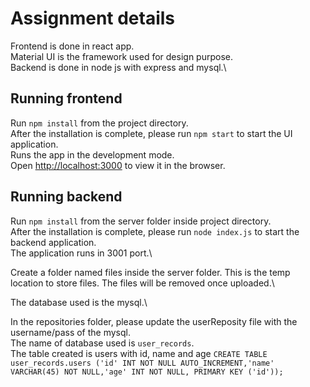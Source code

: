 # Assignment details

Frontend is done in react app.\
Material UI is the framework used for design purpose.\
Backend is done in node js with express and mysql.\

## Running frontend

Run `npm install` from the project directory.\
After the installation is complete, please run `npm start` to start the UI application.\
Runs the app in the development mode.\
Open [http://localhost:3000](http://localhost:3000) to view it in the browser.

## Running backend

Run `npm install` from the server folder inside project directory.\
After the installation is complete, please run `node index.js` to start the backend application.\
The application runs in 3001 port.\

Create a folder named files inside the server folder. This is the temp location to store files. The files will be removed once uploaded.\

The database used is the mysql.\

In the repositories folder, please update the userReposity file with the username/pass of the mysql. \
The name of database used is `user_records`.\
The table created is users with id, name and age
`CREATE TABLE user_records.users ('id' INT NOT NULL AUTO_INCREMENT,'name' VARCHAR(45) NOT NULL,'age' INT NOT NULL, PRIMARY KEY ('id'));`
